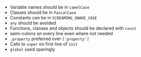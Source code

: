 * Variable names should be in `camelCase`
* Classes should be in `PascalCase`
* Constants can be in `SCREAMING_SNAKE_CASE`
* `any` should be avoided
* Functions, classes and objects should be declared with `const`
* semi-colons on every line even where not needed
* `.property` preferred over `['property']`
* Calls to `super` on first line of `init`
* `global` used sparingly